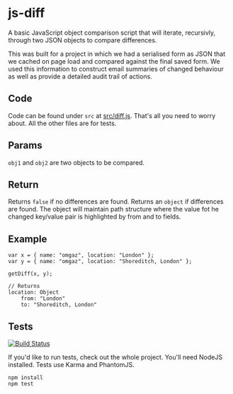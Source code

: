 js-diff
=======
A basic JavaScript object comparison script that will iterate, recursivly, through two JSON objects to compare differences.

This was built for a project in which we had a serialised form as JSON that we cached on page load and compared against the final saved form. We used this information to construct email summaries of changed behaviour as well as provide a detailed audit trail of actions.

Code
----
Code can be found under `src` at [src/diff.js](src/diff.js). That's all you need to worry about. All the other files are for tests.

Params
------
`obj1` and `obj2` are two objects to be compared.

Return
------
Returns `false` if no differences are found.
Returns an `object` if differences are found. The object will maintain path structure where the value fot he changed key/value pair is highlighted by from and to fields.

Example
-------
	var x = { name: "omgaz", location: "London" };
	var y = { name: "omgaz", location: "Shoreditch, London" };

	getDiff(x, y);

	// Returns
	location: Object
		from: "London"
		to: "Shoreditch, London"

Tests
-----

[![Build Status](https://travis-ci.org/omgaz/js-diff.svg?branch=master)](https://travis-ci.org/omgaz/js-diff)

If you'd like to run tests, check out the whole project. You'll need NodeJS installed. Tests use Karma and PhantomJS.

	npm install
	npm test 

